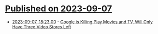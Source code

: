 # [Published on 2023-09-07](index.md)

* [2023-09-07, 18:23:00](https://tech.slashdot.org/story/23/09/07/1823247/google-is-killing-play-movies-and-tv-will-only-have-three-video-stores-left?utm_source=rss1.0mainlinkanon&utm_medium=feed) - [Google is Killing Play Movies and TV, Will Only Have Three Video Stores Left](https://tech.slashdot.org/story/23/09/07/1823247/google-is-killing-play-movies-and-tv-will-only-have-three-video-stores-left?utm_source=rss1.0mainlinkanon&utm_medium=feed)
